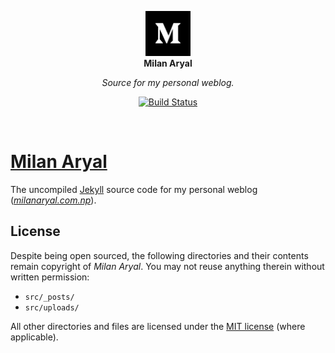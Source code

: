 <p align="center">
  <a href="https://milanaryal.com.np/">
    <img width="72px" height="72px" alt="Milan Aryal" src="src/assets/img/avatar.png" />
  </a>
  <br />
  <b>Milan Aryal</b>
</p>
<p align="center">
  <i>Source for my personal weblog.</i>
</p>
<div align="center">

[![Build Status](https://github.com/MilanAryal/milanaryal.github.io/actions/workflows/ci.yml/badge.svg?branch=main)](https://github.com/MilanAryal/milanaryal.github.io/actions?workflow=CI)

</div><br />

# [Milan Aryal](https://milanaryal.com.np/)

The uncompiled [Jekyll](https://jekyllrb.com/) source code for my personal weblog (_[milanaryal.com.np](https://milanaryal.com.np/)_).

## License

Despite being open sourced, the following directories and their contents remain copyright of _Milan Aryal_. You may not reuse anything therein without written permission:

- `src/_posts/`
- `src/uploads/`

All other directories and files are licensed under the [MIT license](LICENSE) (where applicable).
